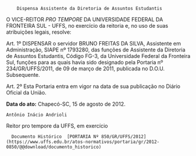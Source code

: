         Dispensa Assistente da Diretoria de Assuntos Estudantis  

O VICE-REITOR *PRO TEMPORE* DA UNIVERSIDADE FEDERAL DA FRONTEIRA SUL - UFFS, no exercício da reitoria e, no uso de suas atribuições legais, resolve:

 Art. 1º DISPENSAR o servidor BRUNO FREITAS DA SILVA, Assistente em Administração, SIAPE nº 1793280, das funções de Assistente da Diretoria de Assuntos Estudantis, Código FG-3, da Universidade Federal da Fronteira Sul, funções para as quais havia sido designado pela Portaria nº 234/GR/UFFS/2011, de 09 de março de 2011, publicada no D.O.U. Subsequente.

 Art. 2º Esta Portaria entra em vigor na data de sua publicação no Diário Oficial da União.

  

   **Data do ato:** Chapecó-SC, 15 de agosto de 2012.   
 

    Antônio Inácio Andrioli   
 Reitor pro tempore da UFFS, em exercício 

      Documento Histórico  [PORTARIA Nº 850/GR/UFFS/2012](https://www.uffs.edu.br/atos-normativos/portaria/gr/2012-0850/@@download/documento_historico)     
      